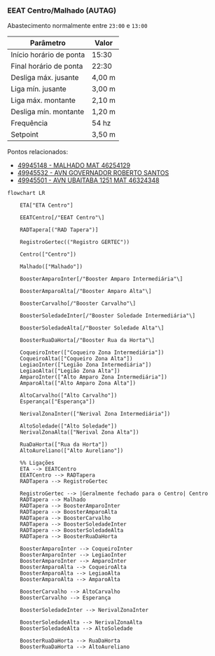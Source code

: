 ### EEAT Centro/Malhado (AUTAG)

Abastecimento normalmente entre `23:00` e `13:00`

| Parâmetro     | Valor |
| -------------    | ------------- |
| Início horário de ponta  | 15:30 |
| Final horário de ponta  | 22:30 |
| Desliga máx. jusante  | 4,00 m|
| Liga mín. jusante  | 3,00 m|
| Liga máx. montante  | 2,10 m|
| Desliga mín. montante  | 1,20 m|
| Frequência  | 54 hz|
| Setpoint  | 3,50 m|

Pontos relacionados:
- [49945148 - MALHADO MAT 46254129](https://www.vectorasys.com.br/vectorasys/?inc=jE9ciFZdkq5eiPI/kPRdHL0fUgHpk249WBUgUAHeku9slPteHB1pGu94UuNsUBM=)
- [49945532 - AVN GOVERNADOR ROBERTO SANTOS](https://www.vectorasys.com.br/vectorasys/?inc=jE9ciFZdkq5eiPI/kPRdHL0fUgHpk249WBkeVAHeku9slPteHB1pGu94UrVuHrU=)
- [49945501 - AVN UBAITABA 1251 MAT 46324348](https://www.vectorasys.com.br/vectorasys/?inc=jE9ciFZdkq5eiPI/kPRdHL0fUgHpk249WBU4UqHeku9slPteHB1pGu94UuHtVhk=)
  
```mermaid
flowchart LR
        
    ETA["ETA Centro"]    

    EEATCentro[/"EEAT Centro"\] 
    
    RADTapera[("RAD Tapera")] 
    
    RegistroGertec(("Registro GERTEC"))
    
    Centro(["Centro"])

    Malhado(["Malhado"])
   
    BoosterAmparoInter[/"Booster Amparo Intermediária"\]

    BoosterAmparoAlta[/"Booster Amparo Alta"\]

    BoosterCarvalho[/"Booster Carvalho"\]

    BoosterSoledadeInter[/"Booster Soledade Intermediária"\]

    BoosterSoledadeAlta[/"Booster Soledade Alta"\]

    BoosterRuaDaHorta[/"Booster Rua da Horta"\]
    
    CoqueiroInter(["Coqueiro Zona Intermediária"])
    CoqueiroAlta(["Coqueiro Zona Alta"])
    LegiaoInter(["Legião Zona Intermediária"])
    LegiaoAlta(["Legião Zona Alta"])
    AmparoInter(["Alto Amparo Zona Intermediária"])
    AmparoAlta(["Alto Amparo Zona Alta"])

    AltoCarvalho(["Alto Carvalho"])
    Esperança(["Esperança"])

    NerivalZonaInter(["Nerival Zona Intermediária"])

    AltoSoledade(["Alto Soledade"])
    NerivalZonaAlta(["Nerival Zona Alta"])

    RuaDaHorta(["Rua da Horta"])
    AltoAureliano(["Alto Aureliano"]) 

    %% Ligações
    ETA --> EEATCentro
    EEATCentro --> RADTapera
    RADTapera --> RegistroGertec

    RegistroGertec --> |Geralmente fechado para o Centro| Centro
    RADTapera --> Malhado
    RADTapera --> BoosterAmparoInter
    RADTapera --> BoosterAmparoAlta
    RADTapera --> BoosterCarvalho
    RADTapera --> BoosterSoledadeInter
    RADTapera --> BoosterSoledadeAlta
    RADTapera --> BoosterRuaDaHorta

    BoosterAmparoInter --> CoqueiroInter
    BoosterAmparoInter --> LegiaoInter
    BoosterAmparoInter --> AmparoInter
    BoosterAmparoAlta --> CoqueiroAlta
    BoosterAmparoAlta --> LegiaoAlta
    BoosterAmparoAlta --> AmparoAlta

    BoosterCarvalho --> AltoCarvalho
    BoosterCarvalho --> Esperança

    BoosterSoledadeInter --> NerivalZonaInter

    BoosterSoledadeAlta --> NerivalZonaAlta
    BoosterSoledadeAlta --> AltoSoledade

    BoosterRuaDaHorta --> RuaDaHorta
    BoosterRuaDaHorta --> AltoAureliano
    
```
